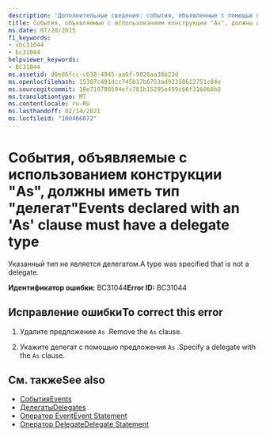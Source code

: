 ```yaml
---
description: 'Дополнительные сведения: события, объявленные с помощью предложения "AS", должны иметь тип делегата'
title: События, объявляемые с использованием конструкции "As", должны иметь тип "делегат"
ms.date: 07/20/2015
f1_keywords:
- vbc31044
- bc31044
helpviewer_keywords:
- BC31044
ms.assetid: d0e86fcc-c638-4945-aa6f-9826aa38b23d
ms.openlocfilehash: 15307c491dcc745b17b6753ad92358612751c84e
ms.sourcegitcommit: 10e719780594efc781b15295e499c66f316068b8
ms.translationtype: MT
ms.contentlocale: ru-RU
ms.lasthandoff: 02/14/2021
ms.locfileid: "100466072"
---
```

# <a name="events-declared-with-an-as-clause-must-have-a-delegate-type"></a><span data-ttu-id="1398d-103">События, объявляемые с использованием конструкции "As", должны иметь тип "делегат"</span><span class="sxs-lookup"><span data-stu-id="1398d-103">Events declared with an 'As' clause must have a delegate type</span></span>

<span data-ttu-id="1398d-104">Указанный тип не является делегатом.</span><span class="sxs-lookup"><span data-stu-id="1398d-104">A type was specified that is not a delegate.</span></span>  
  
 <span data-ttu-id="1398d-105">**Идентификатор ошибки:** BC31044</span><span class="sxs-lookup"><span data-stu-id="1398d-105">**Error ID:** BC31044</span></span>  
  
## <a name="to-correct-this-error"></a><span data-ttu-id="1398d-106">Исправление ошибки</span><span class="sxs-lookup"><span data-stu-id="1398d-106">To correct this error</span></span>  
  
1. <span data-ttu-id="1398d-107">Удалите предложение `As` .</span><span class="sxs-lookup"><span data-stu-id="1398d-107">Remove the `As` clause.</span></span>  
  
2. <span data-ttu-id="1398d-108">Укажите делегат с помощью предложения `As` .</span><span class="sxs-lookup"><span data-stu-id="1398d-108">Specify a delegate with the `As` clause.</span></span>  
  
## <a name="see-also"></a><span data-ttu-id="1398d-109">См. также</span><span class="sxs-lookup"><span data-stu-id="1398d-109">See also</span></span>

- [<span data-ttu-id="1398d-110">События</span><span class="sxs-lookup"><span data-stu-id="1398d-110">Events</span></span>](../programming-guide/language-features/events/index.md)
- [<span data-ttu-id="1398d-111">Делегаты</span><span class="sxs-lookup"><span data-stu-id="1398d-111">Delegates</span></span>](../programming-guide/language-features/delegates/index.md)
- [<span data-ttu-id="1398d-112">Оператор Event</span><span class="sxs-lookup"><span data-stu-id="1398d-112">Event Statement</span></span>](../language-reference/statements/event-statement.md)
- [<span data-ttu-id="1398d-113">Оператор Delegate</span><span class="sxs-lookup"><span data-stu-id="1398d-113">Delegate Statement</span></span>](../language-reference/statements/delegate-statement.md)
